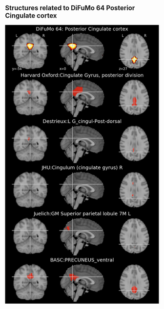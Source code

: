 


## Structures related to DiFuMo 64 Posterior Cingulate cortex

![4](4.jpg "Structures related to DiFuMo 64 Posterior Cingulate cortex")